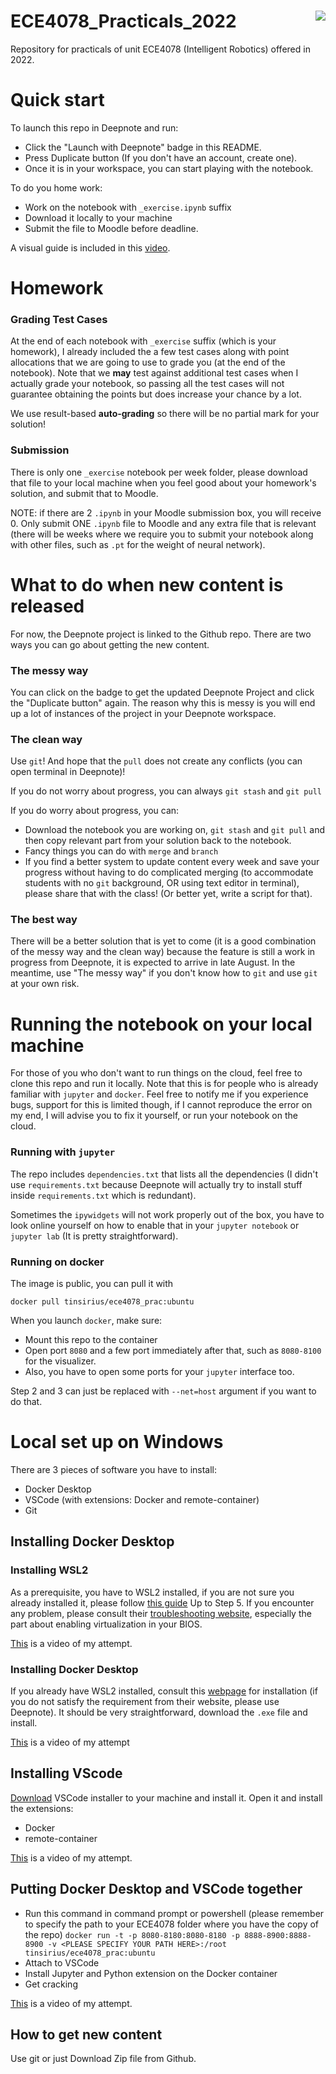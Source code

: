 # ECE4078_Practicals_2022 [<img align="right" src="https://deepnote.com/buttons/launch-in-deepnote-white.svg">](https://deepnote.com/workspace/ece4078-7216-bdf57084-6c08-4dea-a555-1d8b5ffa5d2c/project/ECE4078-Practicals-e09a2c46-66e4-4822-9f63-abca8470f17c/%2FECE4078_Practicals_2022%2FWeek01%2FPractical01_PositionAndOrientation.ipynb)
Repository for practicals of unit ECE4078 (Intelligent Robotics) offered in 2022.

# Quick start

To launch this repo in Deepnote and run:
- Click the "Launch with Deepnote" badge in this README.
- Press Duplicate button (If you don't have an account, create one).
- Once it is in your workspace, you can start playing with the notebook.

To do you home work:
- Work on the notebook with `_exercise.ipynb` suffix
- Download it locally to your machine
- Submit the file to Moodle before deadline.

A visual guide is included in this [video](https://youtu.be/zA7RqTRkFPA).

# Homework

### Grading Test Cases

At the end of each notebook with `_exercise` suffix (which is your homework), I already included the a few test cases along with point allocations that we are going to use to grade you (at the end of the notebook). Note that we **may** test against additional test cases when I actually grade your notebook, so passing all the test cases will not guarantee obtaining the points but does increase your chance by a lot.

We use result-based **auto-grading** so there will be no partial mark for your solution!

### Submission

There is only one `_exercise` notebook per week folder, please download that file to your local machine when you feel good about your homework's solution, and submit that to Moodle. 

NOTE: if there are 2 `.ipynb` in your Moodle submission box, you will receive 0. Only submit ONE `.ipynb` file to Moodle and any extra file that is relevant (there will be weeks where we require you to submit your notebook along with other files, such as `.pt` for the weight of neural network). 

# What to do when new content is released

For now, the Deepnote project is linked to the Github repo. There are two ways you can go about getting the new content.

### The messy way

You can click on the badge to get the updated Deepnote Project and click the "Duplicate button" again. The reason why this is messy is you will end up a lot of instances of the project in your Deepnote workspace. 

### The clean way

Use `git`! And hope that the `pull` does not create any conflicts (you can open terminal in Deepnote)! 

If you do not worry about progress, you can always `git stash` and `git pull`

If you do worry about progress, you can:
- Download the notebook you are working on, `git stash` and `git pull` and then copy relevant part from your solution back to the notebook. 
- Fancy things you can do with `merge` and `branch`
- If you find a better system to update content every week and save your progress without having to do complicated merging (to accommodate students with no `git` background, OR using text editor in terminal), please share that with the class! (Or better yet, write a script for that).

### The best way

There will be a better solution that is yet to come (it is a good combination of the messy way and the clean way) because the feature is still a work in progress from Deepnote, it is expected to arrive in late August. In the meantime, use "The messy way" if you don't know how to `git` and use `git` at your own risk. 

# Running the notebook on your local machine

For those of you who don't want to run things on the cloud, feel free to clone this repo and run it locally. Note that this is for people who is already familiar with `jupyter` and `docker`. Feel free to notify me if you experience bugs, support for this is limited though, if I cannot reproduce the error on my end, I will advise you to fix it yourself, or run your notebook on the cloud. 

### Running with `jupyter`

The repo includes `dependencies.txt` that lists all the dependencies (I didn't use `requirements.txt` because Deepnote will actually try to install stuff inside `requirements.txt` which is redundant).

Sometimes the `ipywidgets` will not work properly out of the box, you have to look online yourself on how to enable that in your `jupyter notebook` or `jupyter lab` (It is pretty straightforward).

### Running on docker

The image is public, you can pull it with

```
docker pull tinsirius/ece4078_prac:ubuntu
```
When you launch `docker`, make sure:
- Mount this repo to the container 
- Open port `8080` and a few port immediately after that, such as `8080-8100` for the visualizer. 
- Also, you have to open some ports for your `jupyter` interface too.

Step 2 and 3 can just be replaced with `--net=host` argument if you want to do that.

# Local set up on Windows
There are 3 pieces of software you have to install:
- Docker Desktop
- VSCode (with extensions: Docker and remote-container)
- Git 

## Installing Docker Desktop

### Installing WSL2
As a prerequisite, you have to WSL2 installed, if you are not sure you already installed it, please follow [this guide](https://docs.microsoft.com/en-us/windows/wsl/install-manual) Up to Step 5.  If you encounter any problem, please consult their [troubleshooting website](https://docs.microsoft.com/en-us/windows/wsl/troubleshooting#installation-issues), especially the part about enabling virtualization in your BIOS.

[This](https://youtu.be/cgXZ8Ecrdg0) is a video of my attempt.

### Installing Docker Desktop
If you already have WSL2 installed, consult this [webpage](https://docs.docker.com/desktop/install/windows-install/) for installation (if you do not satisfy the requirement from their website, please use Deepnote). It should be very straightforward, download the `.exe` file and install. 

[This](https://youtu.be/HbMPZl0Hd90) is a video of my attempt

## Installing VScode

[Download](https://code.visualstudio.com/download) VSCode installer to your machine and install it. Open it and install the extensions: 
- Docker
- remote-container

[This](https://youtu.be/AIyzgDLA3RI) is a video of my attempt.

## Putting Docker Desktop and VSCode together

- Run this command in command prompt or powershell (please remember to specify the path to your ECE4078 folder where you have the copy of the repo) `docker run -t -p 8080-8180:8080-8180 -p 8888-8900:8888-8900 -v <PLEASE SPECIFY YOUR PATH HERE>:/root tinsirius/ece4078_prac:ubuntu`
- Attach to VSCode
- Install Jupyter and Python extension on the Docker container
- Get cracking

[This](https://youtu.be/jcNg8gg-19Y) is a video of my attempt.

## How to get new content

Use git or just Download Zip file from Github.




